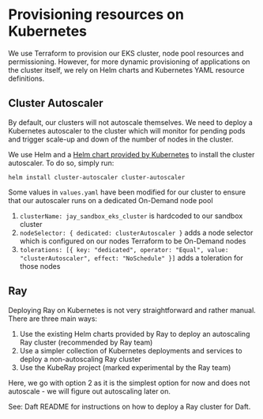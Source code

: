 # Provisioning resources on Kubernetes

We use Terraform to provision our EKS cluster, node pool resources and permissioning. However, for more dynamic provisioning of applications on the cluster itself, we rely on Helm charts and Kubernetes YAML resource definitions.

## Cluster Autoscaler

By default, our clusters will not autoscale themselves. We need to deploy a Kubernetes autoscaler to the cluster which will monitor for pending pods and trigger scale-up and down of the number of nodes in the cluster.

We use Helm and a [Helm chart provided by Kubernetes](https://github.com/kubernetes/autoscaler/tree/master/charts/cluster-autoscaler) to install the cluster autoscaler. To do so, simply run:

```
helm install cluster-autoscaler cluster-autoscaler
```

Some values in `values.yaml` have been modified for our cluster to ensure that our autoscaler runs on a dedicated On-Demand node pool

1. `clusterName: jay_sandbox_eks_cluster` is hardcoded to our sandbox cluster
2. `nodeSelector: { dedicated: clusterAutoscaler }` adds a node selector which is configured on our nodes Terraform to be On-Demand nodes
3. `tolerations: [{ key: "dedicated", operator: "Equal", value: "clusterAutoscaler", effect: "NoSchedule" }]` adds a toleration for those nodes

## Ray

Deploying Ray on Kubernetes is not very straightforward and rather manual. There are three main ways:

1. Use the existing Helm charts provided by Ray to deploy an autoscaling Ray cluster (recommended by Ray team)
2. Use a simpler collection of Kubernetes deployments and services to deploy a non-autoscaling Ray cluster
3. Use the KubeRay project (marked experimental by the Ray team)

Here, we go with option 2 as it is the simplest option for now and does not autoscale - we will figure out autoscaling later on.

See: Daft README for instructions on how to deploy a Ray cluster for Daft.
